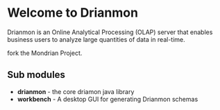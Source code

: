 # Welcome to Drianmon
Drianmon is an Online Analytical Processing (OLAP) server that enables business users to analyze large quantities of data in real-time.

fork the Mondrian Project.

## Sub modules
  * **drianmon** - the core driamon java library
  * **workbench** - A desktop GUI for generating Drianmon schemas
